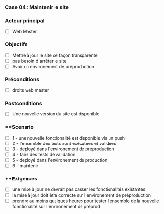 ### Case 04 : Maintenir le site

### Acteur principal

- [ ] Web Master

### Objectifs

- [ ] Mettre à jour le site de façon transparente
- [ ] pas besoin d'arrêter le site
- [ ] Avoir un environement de préproduction

### Préconditions

- [ ] droits web master

### Postconditions

- [ ] Une nouvelle version du site est disponible

### \*\*Scenario

- [ ] 1 - une nouvelle fonctionalité est disponible via un push
- [ ] 2 - l'ensemble des tests sont exécutées et validées
- [ ] 3 - deployé dans l'environement de préproduction
- [ ] 4 - faire des tests de validation
- [ ] 5 - deployé dans l'environement de procuction
- [ ] 6 - maintenir

### \*\*Exigences

- [ ] une mise à jour ne devrait pas casser les fonctionalités existantes
- [ ] la mise à jour doit être correcte sur l'environement de préproduction
- [ ] prendre au moins quelques heures pour tester l'ensemble de la nouvelle
      fonctionalité sur l'environement de préprod
